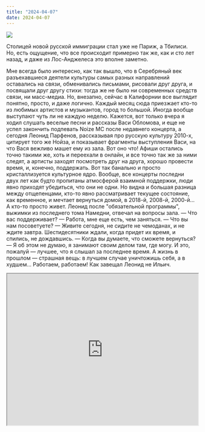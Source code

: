 ```yaml
---
title: "2024-04-07"
date: 2024-04-07
---
```

![](https://cdn4.cdn-telegram.org/file/QjWcEP5pMM4qxAJ6YbZq1fI7Ig0dL2pOY8Q-vdssFSUE47msm5mHhFB4mbNNkJAXTXKE8h8AI7oogQROHSoev8UsPEpvVwLPmxdDv_k7ww3jJso7JNm9aKANFUFU0FcB8wAmz9aCty8-o-7wENr0ImvGVp60GxHbxkBPF4VingLiTB5awnTmFXOzysNiDqkGIMcTnJn3GWJQZZmLpj6dYg9kQRgh4ZEUt0g1EJqPFsMS_H3341g0495AI3rRgzDV0ca2nefJH53xaPTjacNdxs8tyuqNpfOINBq8HTai4pq5mPWAysmV4DyE68phxsA2_nY5lvx7n9EyyykhJGO0bg.jpg)

Столицей новой русской иммиграции стал уже не Париж, а Тбилиси. Но, есть ощущение, что все происходит примерно так же, как и сто лет назад, и даже из Лос-Анджелеса это вполне заметно.

Мне всегда было интересно, как так вышло, что в Серебряный век разъехавшиеся деятели культуры самых разных направлений оставались на связи, обменивались письмами, рисовали друг друга, и посвящали друг другу стихи: тогда же не было ни современных средств связи, ни масс-медиа. Но, внезапно, сейчас в Калифорнии все выглядит понятно, просто, и даже логично. Каждый месяц сюда приезжает кто-то из любимых артистов и музыкантов, город то большой. Иногда вообще выступают чуть ли не каждую неделю. Кажется, вот только вчера я ходил слушать веселые песни и рассказы Васи Обломова, и еще не успел закончить подпевать Noize MC после недавнего концерта, а сегодня Леонид Парфенов, рассказывая про русскую культуру 2010-х, цитирует того же Нойза, и показывает фрагменты выступления Васи, на что Вася вежливо машет ему из зала. Вот оно что! Афиши остались точно такими же, хоть и переехали в онлайн, и все точно так же за ними следят, а артисты заходят посмотреть друг на друга, хорошо провести время, и, конечно, поддержать. Вот так банально и просто кристаллизуется культурное ядро.
Вообще, все концерты последни двух лет как будто пропитаны атмосферой взаимной поддержки, люди явно приходят убедиться, что они не одни. Но видна и большая разница между отщепенцами, кто-то явно рассматривает текущее состояние, как временное, и мечтает вернуться домой, в 2018-й, 2008-й, 2000-й... А кто-то просто живет. Леонид после "обязательной программы", выжимки из последнего тома Намедни, отвечал на вопросы зала.
— Что вас поддерживает?
— Работа, мне еще есть, чем заняться.
— Что вы нам посоветуете?
— Живите сегодня, не сидите не чемоданах, и не ждите завтра. Шестидесятники ждали, когда придет их время, и спились, не дождавшись.
— Когда вы думаете, что сможете вернуться?
— Я об этом не думаю, я занимают своим делом там, где могу.
И это, пожалуй — лучшее, что я слышал за последнее время. А жизнь в прошлом — страшная вещь: в лучшем случае уничтожишь себя, а в худшем...
Работаем, работаем! Как завещал Леонид не Ильич.

<iframe src="https://www.youtube.com/embed/jE3cY8tEpkc?feature=oembed" width="100%" height="400"></iframe>
